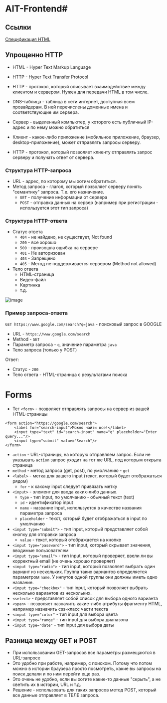

# AIT-Frontend#
## Ссылки

[Спецификация HTML](https://developer.mozilla.org/en-US/docs/Web/HTML/)

## Упрощенно HTTP

* HTML - Hyper Text Markup Language
* HTTP - Hyper Text Transfer Protocol

* HTTP - протокол, который описывает взаимодействие между клиентом и сервером. Нужен для передачи HTML в том числе.

* DNS-таблица - таблица в сети интернет, доступная всем провайдерам. В ней перечислены доменные имена и соответствующие им сервера.
* Сервер - выделенный компьютер, у которого есть публичный IP-адрес и по нему можно обратиться
* Клиент - какое-либо приложение (мобильное приложение, браузер, desktop-приложение), может отправлять запросы серверу.
* HTTP - протокол, который позволяет клиенту отправлять запрос серверу и получать ответ от сервера.

### Структура HTTP-запроса

* URL - адрес, по которому мы хотим обратиться.
* Метод запроса - глагол, который позволяет серверу понять "семантику" запроса. Т.е. его назначение.
  * `GET` - получение информации от сервера
  * `POST` - отправка данных на сервер (например при регистрации - используется этот тип запроса)

### Структура HTTP-ответа

* Статус ответа
  * `404` - не найдено, не существует, Not found
  * `200` - все хорошо
  * `500` - произошла ошибка на сервере
  * `401` - Не авторизован
  * `403` - Запрещено
  * `405` - Метод не поддерживается сервером (Method not allowed)
* Тело ответа
  * HTML-страница
  * Видео-файл
  * Картинка
  * т.д.

![image](https://raw.githubusercontent.com/ait-tr/cohort25/main/front_end/lesson_04/img/1.png)

### Пример запроса-ответа

`GET https://www.google.com/search?q=java` - поисковый запрос в GOOGLE

* URL - `https://www.google.com/search`
* Method - `GET`
* Параметр запроса - `q`, значение параметра `java`
* Тело запроса (только у POST)

Ответ:
* Статус - `200`
* Тело ответа - HTML-страница с результатами поиска

# Forms

* Тег `<form>` - позволяет отправлять запросы на сервер из вашей HTML-страницы

```
<form action="https://google.com/search">
    <label for="search-input">Можно найти все!</label>
    <input type="text" id="search-input" name="q" placeholder="Enter query..."/>
    <input type="submit" value="Search"/>
</form>
```

* `action` - URL-страницы, на которую отправляем запрос. Если не указывать `action` запрос уходит на тот же URL, под которым открыта страница
* `method` - метод запроса (get, post), по умолчанию - `get`
* `<label>` - метка для вашего input (текст, который будет отображаться рядом)
  * `for` - к какому input следует привязать метку
* `<input>` - элемент для ввода каких-либо данных.
  * `type` - тип input, по умолчанию - обычный текст (text)
  * `id` - идентификатор input
  * `name` - название input, используется в качестве названия параметра запроса
  * `placeholder` - текст, который будет отображаться в input по умолчанию
* `<input type="submit">` - тип input, который представляет собой кнопку для отправки запроса
  * `value` - текст, который отображается на кнопке
* `<input type="password">` - тип input, который скрывает значения, вводимые пользователем
* `<input type="email">` - тип input, который проверяет, ввели ли вы корректный email (не очень хорошо проверяет)
* `<input type="radio">` - тип input, который позволяет выбрать один вариант из нескольких. Группа таких вариантов определяется параметром `name`. У инпутов одной группы они должны иметь одно название.
* `<input type="checkbox"` - тип input, который позволяет выбрать несколько вариантов из нескольких.
* `<select>` - представляет собой список для выбора одного варианта
* `<span>` - позволяет назначить какие-либо атрибуты фрагменту HTML, например назначить css-класс части текста
* `<input type="color"` - тип input для выбора цвета
* `<input type="range"` - тип input для выбора диапазона
* `<input type="date"` - тип input для выбора даты 

## Разница между GET и POST

* При использовании GET-запросов все параметры размещаются в URL-запросе
* Это удобно при работе, например, с поиском. Потому что потом можно в истории браузера просто посмотреть, какие вы запросы на поиск делали и по ним перейти еще раз.
* Это очень не удобно, если вы хотите какие-то данные "скрыть", а не светить их в истории, URL и т.д.
* Решение - использовать для таких запросов метод POST, который все данные отправляет в ТЕЛЕ запроса.
